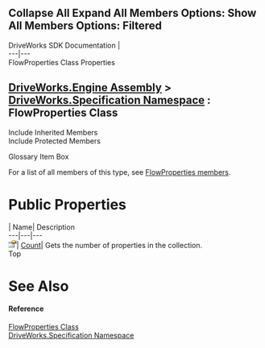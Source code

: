 Collapse All Expand All Members Options: Show All  Members Options: Filtered   
---  
DriveWorks SDK Documentation  |   
---|---  
FlowProperties Class Properties   
  
[DriveWorks.Engine Assembly](topic2156.md) > [DriveWorks.Specification Namespace](topic10764.md) : FlowProperties Class  
---  
  
Include Inherited Members    
Include Protected Members    


Glossary Item Box

For a list of all members of this type, see [FlowProperties members](topic10906.md).

# Public Properties

| Name| Description  
---|---|---  
![Public Property](dotnetimages/publicProperty.gif)| [Count](topic10945.md)| Gets the number of properties in the collection.   
Top

# See Also

#### Reference

[FlowProperties Class](topic10905.md)   
[DriveWorks.Specification Namespace](topic10764.md)


